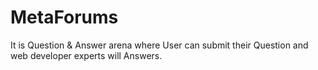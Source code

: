 # MetaForums
It is Question &amp; Answer arena where User can submit their Question and web developer experts will Answers.
